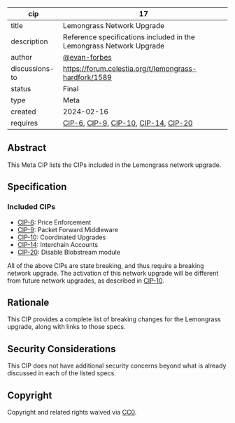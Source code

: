 | cip | 17 |
| - | - |
| title | Lemongrass Network Upgrade |
| description | Reference specifications included in the Lemongrass Network Upgrade |
| author | [@evan-forbes](https://github.com/evan-forbes) |
| discussions-to | <https://forum.celestia.org/t/lemongrass-hardfork/1589> |
| status | Final |
| type | Meta |
| created | 2024-02-16 |
| requires | [CIP-6](./cip-006.md), [CIP-9](./cip-009.md), [CIP-10](./cip-010.md), [CIP-14](./cip-014.md), [CIP-20](./cip-020.md) |

## Abstract

This Meta CIP lists the CIPs included in the Lemongrass network upgrade.

## Specification

### Included CIPs

- [CIP-6](./cip-006.md): Price Enforcement
- [CIP-9](./cip-009.md): Packet Forward Middleware
- [CIP-10](./cip-010.md): Coordinated Upgrades
- [CIP-14](./cip-014.md): Interchain Accounts
- [CIP-20](./cip-020.md): Disable Blobstream module

All of the above CIPs are state breaking, and thus require a breaking network upgrade. The activation of this network upgrade will be different from future network upgrades, as described in [CIP-10](./cip-010.md).

## Rationale

This CIP provides a complete list of breaking changes for the Lemongrass upgrade, along with links to those specs.

## Security Considerations

This CIP does not have additional security concerns beyond what is already discussed in each of the listed specs.

## Copyright

Copyright and related rights waived via [CC0](https://github.com/celestiaorg/CIPs/blob/main/LICENSE).
